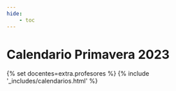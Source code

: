 ```yaml
---
hide:
    - toc
---
```

# Calendario Primavera 2023

{% set docentes=extra.profesores %}
{% include '_includes/calendarios.html' %}
